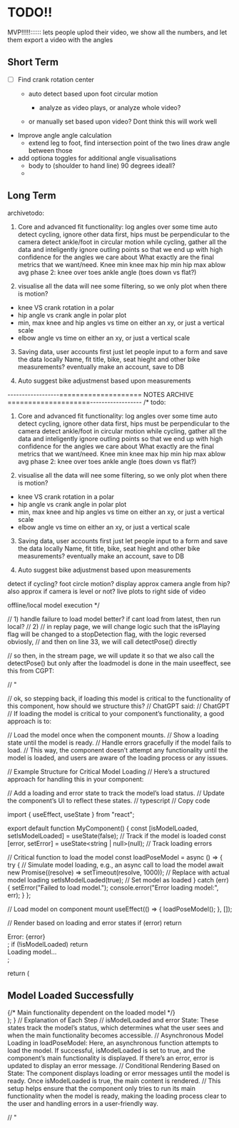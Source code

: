 
# TODO!!
MVP!!!!!::::::
lets people uplod their video, we show all the numbers, and let them export a video with the angles

## Short Term
- [ ] Find crank rotation center
    - auto detect based upon foot circular motion
        - analyze as video plays, or analyze whole video?
    
    - or manually set based upon video? Dont think this will work well
- Improve angle angle calculation
    - extend leg to foot, find intersection point of the two lines
    draw angle between those
- add optiona toggles for additional angle visualisations
    - body to (shoulder to hand line) 90 degrees ideall?
    - 



## Long Term



archivetodo:
1. Core and advanced fit functionality:
  log angles over some time
  auto detect cycling, ignore other data
    first, hips must be perpendicular to the camera
    detect ankle/foot in circular motion
  while cycling, gather all the data and inteligently ignore outling points
    so that we end up with high confidence for the angles we care about
  What exactly are the final metrics that we want/need.
    Knee min
    knee max
    hip min
    hip max
    ablow avg
    phase 2:
    knee over toes
    ankle angle (toes down vs flat?)

2. visualise all the data
  will nee some filtering, so we only plot when there is motion?
  - knee VS crank rotation in a polar
  - hip angle vs crank angle in polar plot
  - min, max knee and hip angles vs time on either an xy, or just a vertical scale
  - elbow angle vs time on either an xy, or just a vertical scale
3. Saving data, user accounts
  first just let people input to a form and save the data locally
    Name, fit title, bike, seat hieght and other bike measurements?
  eventually make an account, save to DB

4. Auto suggest bike adjustmenst based upon measurements


------------------==================== NOTES ARCHIVE ====================------------------
/* 
todo:
1. Core and advanced fit functionality:
  log angles over some time
  auto detect cycling, ignore other data
    first, hips must be perpendicular to the camera
    detect ankle/foot in circular motion
  while cycling, gather all the data and inteligently ignore outling points
    so that we end up with high confidence for the angles we care about
  What exactly are the final metrics that we want/need.
    Knee min
    knee max
    hip min
    hip max
    ablow avg
    phase 2:
    knee over toes
    ankle angle (toes down vs flat?)

2. visualise all the data
  will nee some filtering, so we only plot when there is motion?
  - knee VS crank rotation in a polar
  - hip angle vs crank angle in polar plot
  - min, max knee and hip angles vs time on either an xy, or just a vertical scale
  - elbow angle vs time on either an xy, or just a vertical scale
3. Saving data, user accounts
  first just let people input to a form and save the data locally
    Name, fit title, bike, seat hieght and other bike measurements?
  eventually make an account, save to DB

4. Auto suggest bike adjustmenst based upon measurements



detect if cycling? 
  foot circle motion?
display approx camera angle from hip?
  also approx if camera is level or not?
live plots to right side of video

offline/local model execution
*/




// 1) handle failure to load model better? if cant load from latest, then run local?
// 2)
// in replay page, we will change logic such that the isPlaying flag will be changed to a stopDetection flag, with the logic reversed obviosly, 
// and then on line 33, we will call detectPose() directly

// so then, in the stream page, we will update it so that we also call the detectPose() but only after the loadmodel is done in the main useeffect, see this from CGPT:


// "

// ok, so stepping back, if loading this model is critical to the functionality of this component, how should we structure this? 
// ChatGPT said:
// ChatGPT
// If loading the model is critical to your component’s functionality, a good approach is to:

// Load the model once when the component mounts.
// Show a loading state until the model is ready.
// Handle errors gracefully if the model fails to load.
// This way, the component doesn’t attempt any functionality until the model is loaded, and users are aware of the loading process or any issues.

// Example Structure for Critical Model Loading
// Here’s a structured approach for handling this in your component:

// Add a loading and error state to track the model’s load status.
// Update the component’s UI to reflect these states.
// typescript
// Copy code

import { useEffect, useState } from "react";

export default function MyComponent() {
  const [isModelLoaded, setIsModelLoaded] = useState(false); // Track if the model is loaded
  const [error, setError] = useState<string | null>(null);    // Track loading errors

  // Critical function to load the model
  const loadPoseModel = async () => {
    try {
      // Simulate model loading, e.g., an async call to load the model
      await new Promise((resolve) => setTimeout(resolve, 1000)); // Replace with actual model loading
      setIsModelLoaded(true);  // Set model as loaded
    } catch (err) {
      setError("Failed to load model.");
      console.error("Error loading model:", err);
    }
  };

  // Load model on component mount
  useEffect(() => {
    loadPoseModel();
  }, []);

  // Render based on loading and error states
  if (error) return <div>Error: {error}</div>;
  if (!isModelLoaded) return <div>Loading model...</div>;

  return (
    <div>
      <h2>Model Loaded Successfully</h2>
      {/* Main functionality dependent on the loaded model */}
    </div>
  );
}
// Explanation of Each Step
// isModelLoaded and error State: These states track the model’s status, which determines what the user sees and when the main functionality becomes accessible.
// Asynchronous Model Loading in loadPoseModel: Here, an asynchronous function attempts to load the model. If successful, isModelLoaded is set to true, and the component’s main functionality is displayed. If there’s an error, error is updated to display an error message.
// Conditional Rendering Based on State: The component displays loading or error messages until the model is ready. Once isModelLoaded is true, the main content is rendered.
// This setup helps ensure that the component only tries to run its main functionality when the model is ready, making the loading process clear to the user and handling errors in a user-friendly way.

// "